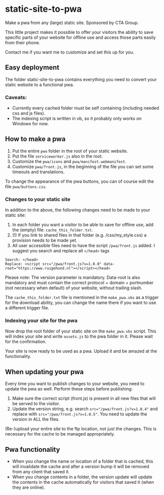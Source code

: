 # static-site-to-pwa
Make a pwa from any (large) static site. Sponsored by CTA Group.

This little project makes it possible to offer your visitors the ability to save specific parts of your website for offline use and access those parts easily from their phone. 

Contact me if you want me to customize and set this up for you.

## Easy deployment
The folder static-site-to-pwa contains everything you need to convert your static website to a functional pwa.

### Caveats:
- Currently every cached folder must be self containing (including needed css and js files).
- The indexing script is written in vb, so it probably only works on Windows for now.

## How to make a pwa
1. Put the entire `pwa` folder in the root of your static website.
2. Put the file `serviceworker.js` also in the root.
3. Customize the `pwa/icons` and `pwa/manifest.webmanifest`.
4. Customize `pwa/front.js`, in the beginning of the file you can set some timeouts and translations.

To change the appearance of the pwa buttons, you can of course edit the file `pwa/buttons.css`.

### Changes to your static site
In addition to the above, the following changes need to be made to your static site:

1. In each folder you want a visitor to be able to save for offline use, add the (empty) file: `cache_this_folder.txt`.
2. (!) If you link to shared files in that folder (e.g. /css/my_style.css) a provision needs to be made yet.
3. All user accessible files need to have the script `/pwa/front.js` added. I suggest you search and replace all `</head>` tags

```
Search: </head>
Replace: <script src="/pwa/front.js?v=1.0.0" data-root="https://www.ruigehond.nl"></script></head>
```
Please note: The version parameter is mandatory. Data-root is also mandatory and must contain the correct protocol + domain + portnumber (not necessary when default) of your website, without trailing slash.

The `cache_this_folder.txt` file is mentioned in the `make_pwa.vbs` as a trigger for the download ability, you can change the name there if you want to use a different trigger file.

### Indexing your site for the pwa
Now drop the root folder of your static site on the `make_pwa.vbs` script. This will index your site and write `assets.js` to the pwa folder in it. Please wait for the confirmation.

Your site is now ready to be used as a pwa. Upload it and be amazed at the functionality.

## When updating your pwa
Every time you want to publish changes to your website, you need to update the pwa as well. Perform these steps before publishing:

1. Make sure the correct script (front.js) is present in all new files that will be served to the visitor.
2. Update the version string, e.g. search `src="/pwa/front.js?v=1.0.4"` and replace with `src="/pwa/front.js?v=1.0.5"`. You need to update the version in ALL the files.

(Re-)upload your entire site to the ftp location, not just the changes. This is necessary for the cache to be managed appropriately.

## Pwa functionality
- When you change the name or location of a folder that is cached, this will invalidate the cache and after a version bump it will be removed from any client that saved it.
- When you change contents in a folder, the version update will update the contents in the cache automatically for visitors that saved it (when they are online).

